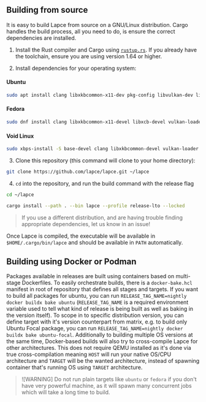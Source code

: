 ## Building from source

It is easy to build Lapce from source on a GNU/Linux distribution. Cargo handles the build process, all you need to do, is ensure the correct dependencies are installed.

1. Install the Rust compiler and Cargo using [`rustup.rs`](https://rustup.rs/). If you already have the toolchain, ensure you are using version 1.64 or higher.

2. Install dependencies for your operating system:

#### Ubuntu
```sh
sudo apt install clang libxkbcommon-x11-dev pkg-config libvulkan-dev libwayland-dev xorg-dev libxcb-shape0-dev libxcb-xfixes0-dev
```
#### Fedora
```sh
sudo dnf install clang libxkbcommon-x11-devel libxcb-devel vulkan-loader-devel wayland-devel openssl-devel pkgconf
```
#### Void Linux
```sh
sudo xbps-install -S base-devel clang libxkbcommon-devel vulkan-loader wayland-devel
```

3. Clone this repository (this command will clone to your home directory):
```sh
git clone https://github.com/lapce/lapce.git ~/lapce
```

4. `cd` into the repository, and run the build command with the release flag
```sh
cd ~/lapce
```

```sh
cargo install --path . --bin lapce --profile release-lto --locked
```

> If you use a different distribution, and are having trouble finding appropriate dependencies, let us know in an issue!

Once Lapce is compiled, the executable will be available in `$HOME/.cargo/bin/lapce` and should be available in `PATH` automatically.

## Building using Docker or Podman

Packages available in releases are built using containers based on multi-stage Dockerfiles. To easily orchestrate builds, there is a `docker-bake.hcl` manifest in root of repository that defines all stages and targets.
If you want to build all packages for ubuntu, you can run `RELEASE_TAG_NAME=nightly docker buildx bake ubuntu` (`RELEASE_TAG_NAME` is a required environment variable used to tell what kind of release is being built as well as baking in the version itself).
To scope in to specific distribution version, you can define target with it's version counterpart from matrix, e.g. to build only Ubuntu Focal package, you can run `RELEASE_TAG_NAME=nightly docker buildx bake ubuntu-focal`.
Additionally to building multiple OS versions at the same time, Docker-based builds will also try to cross-compile Lapce for other architectures.
This does not require QEMU installed as it's done via true cross-compilation meaning `HOST` will run your native OS/CPU architecture and `TARGET` will be the wanted architecture, instead of spawning container that's running OS using `TARGET` architecture.

> ![WARNING]
> Do not run plain targets like `ubuntu` or `fedora` if you don't have very powerful machine, as it will spawn many concurrent jobs
> which will take a long time to build.
